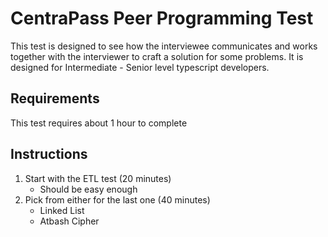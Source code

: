 # CentraPass Peer Programming Test

This test is designed to see how the interviewee communicates and works together with the interviewer to craft a solution for some problems. It is designed for Intermediate - Senior level typescript developers.

## Requirements

This test requires about 1 hour to complete

## Instructions

1. Start with the ETL test (20 minutes)
    - Should be easy enough
2. Pick from either for the last one (40 minutes)
   - Linked List
   - Atbash Cipher
